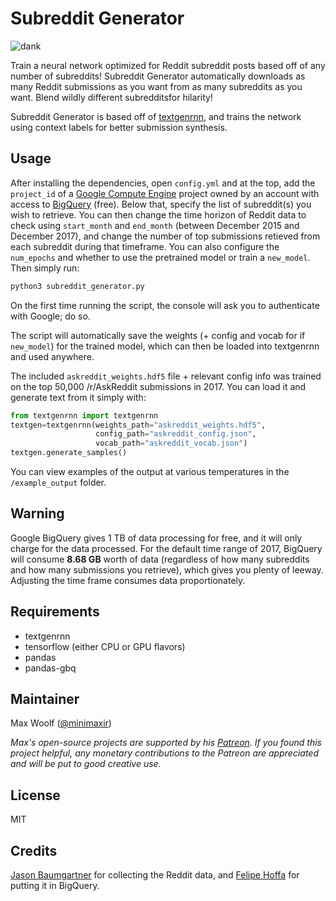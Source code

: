 # Subreddit Generator

![dank](textgenrnn_console.gif)

Train a neural network optimized for Reddit subreddit posts based off of any number of subreddits! Subreddit Generator automatically downloads as many Reddit submissions as you want from as many subreddits as you want. Blend wildly different subredditsfor hilarity!

Subreddit Generator is based off of [textgenrnn](https://github.com/minimaxir/textgenrnn), and trains the network using context labels for better submission synthesis.

## Usage

After installing the dependencies, open `config.yml` and at the top, add the `project_id` of a [Google Compute Engine](https://cloud.google.com/compute/) project owned by an account with access to [BigQuery](https://cloud.google.com/bigquery/) (free). Below that, specify the list of subreddit(s) you wish to retrieve. You can then change the time horizon of Reddit data to check using `start_month` and `end_month` (between December 2015 and December 2017), and change the number of top submissions retieved from each subreddit during that timeframe. You can also configure the `num_epochs` and whether to use the pretrained model or train a `new_model`. Then simply run:

```sh
python3 subreddit_generator.py
```

On the first time running the script, the console will ask you to authenticate with Google; do so.

The script will automatically save the weights (+ config and vocab for if `new_model`) for the trained model, which can then be loaded into textgenrnn and used anywhere.

The included `askreddit_weights.hdf5` file + relevant config info was trained on the top 50,000 /r/AskReddit submissions in 2017. You can load it and generate text from it simply with:

```python
from textgenrnn import textgenrnn
textgen=textgenrnn(weights_path="askreddit_weights.hdf5",
                   config_path="askreddit_config.json",
                   vocab_path="askreddit_vocab.json")
textgen.generate_samples()
```

You can view examples of the output at various temperatures in the `/example_output` folder.

## Warning

Google BigQuery gives 1 TB of data processing for free, and it will only charge for the data processed. For the default time range of 2017, BigQuery will consume  **8.68 GB** worth of data (regardless of how many subreddits and how many submissions you retrieve), which gives you plenty of leeway. Adjusting the time frame consumes data proportionately.

## Requirements

* textgenrnn
* tensorflow (either CPU or GPU flavors)
* pandas
* pandas-gbq

## Maintainer

Max Woolf ([@minimaxir](http://minimaxir.com))

*Max's open-source projects are supported by his [Patreon](https://www.patreon.com/minimaxir). If you found this project helpful, any monetary contributions to the Patreon are appreciated and will be put to good creative use.*

## License

MIT

## Credits

[Jason Baumgartner](https://twitter.com/jasonbaumgartne) for collecting the Reddit data, and [Felipe Hoffa](https://twitter.com/felipehoffa) for putting it in BigQuery.